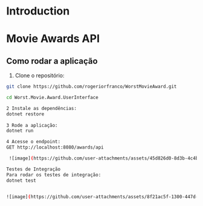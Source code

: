 # Introduction 
# Movie Awards API

## Como rodar a aplicação
1. Clone o repositório:

```bash
git clone https://github.com/rogeriorfranco/WorstMovieAward.git

cd Worst.Movie.Award.UserInterface

2 Instale as dependências:
dotnet restore
 
3 Rode a aplicação:
dotnet run

4 Acesse o endpoint:
GET http://localhost:8080/awards/api

 ![image](https://github.com/user-attachments/assets/45d826d0-8d3b-4c4b-8a8b-724e029fe0f4)

Testes de Integração
Para rodar os testes de integração:
dotnet test


![image](https://github.com/user-attachments/assets/8f21ac5f-1300-447d-8950-4046a9dd348a)
